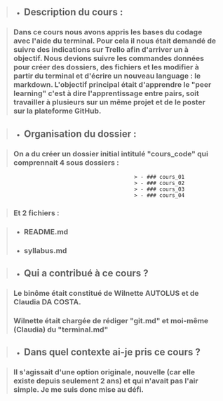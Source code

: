 > - ## **Description du cours** :

> ### Dans ce cours nous avons appris les bases du codage avec l'aide du terminal. Pour cela il nous était demandé de suivre des indications sur Trello afin d'arriver un à objectif. Nous devions suivre les commandes données pour créer des dossiers, des fichiers et les modifier à partir du terminal et d'écrire un nouveau language : le  markdown. L'objectif principal était d'apprendre le "peer learning" c'est à dire l'apprentissage entre pairs, soit travailler à plusieurs sur un même projet et de le poster sur la plateforme GitHub.


> - ## **Organisation du dossier** :

> ### On a du créer un dossier initial intitulé "cours_code" qui comprennait 4 sous dossiers :
												> - ### cours_01
												> - ### cours_02
												> - ### cours_03
												> - ### cours_04

> ### Et 2 fichiers :

> - ### README.md
> - ### syllabus.md	


> - ## **Qui a contribué à ce cours ?**

> ### Le binôme était constitué de Wilnette AUTOLUS et de Claudia DA COSTA.
> ### Wilnette était chargée de rédiger "git.md" et moi-même (Claudia) du "terminal.md" 

> - ## **Dans quel contexte ai-je pris ce cours ?**

> ### Il s'agissait d'une option originale, nouvelle (car elle existe depuis seulement 2 ans) et qui n'avait pas l'air simple. Je me suis donc mise au défi.


